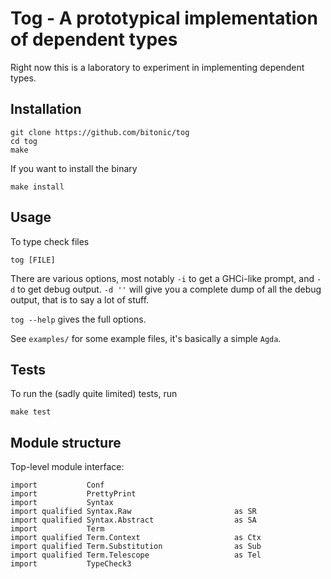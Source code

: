 # Tog - A prototypical implementation of dependent types

Right now this is a laboratory to experiment in implementing dependent
types.

## Installation

    git clone https://github.com/bitonic/tog
    cd tog
    make

If you want to install the binary

    make install

## Usage

To type check files

    tog [FILE]

There are various options, most notably `-i` to get a GHCi-like prompt,
and `-d` to get debug output.  `-d ''` will give you a complete dump of
all the debug output, that is to say a lot of stuff.

`tog --help` gives the full options.

See `examples/` for some example files, it's basically a simple `Agda`.

## Tests

To run the (sadly quite limited) tests, run

    make test

## Module structure

Top-level module interface:

    import           Conf
    import           PrettyPrint
    import           Syntax
    import qualified Syntax.Raw                       as SR
    import qualified Syntax.Abstract                  as SA
    import           Term
    import qualified Term.Context                     as Ctx
    import qualified Term.Substitution                as Sub
    import qualified Term.Telescope                   as Tel
    import           TypeCheck3
